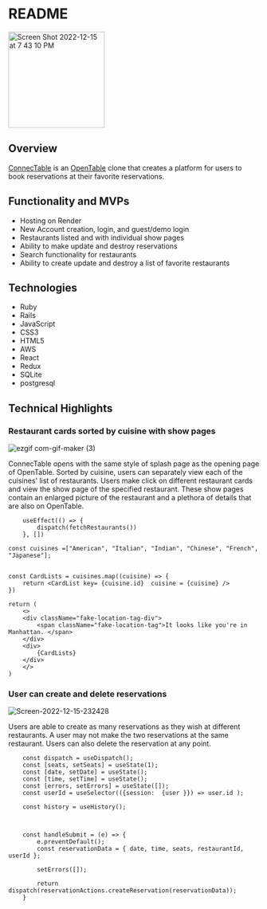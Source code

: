 # README

<img width="193" alt="Screen Shot 2022-12-15 at 7 43 10 PM" src="https://user-images.githubusercontent.com/112725448/207996277-87ca5ad5-c001-4221-bf29-53b4415850f8.png">

## Overview
[ConnecTable](https://connectable.onrender.com) is an [OpenTable](https://www.opentable.com/) clone that creates a platform for users to book reservations at their favorite reservations.

## Functionality and MVPs
- Hosting on Render
- New Account creation, login, and guest/demo login
- Restaurants listed and with individual show pages
- Ability to make update and destroy reservations
- Search functionality for restaurants
- Ability to create update and destroy a list of favorite restaurants

## Technologies

- Ruby 
- Rails 
- JavaScript 
- CSS3 
- HTML5 
- AWS 
- React 
- Redux 
- SQLite 
- postgresql

## Technical Highlights

### Restaurant cards sorted by cuisine with show pages

![ezgif com-gif-maker (3)](https://user-images.githubusercontent.com/112725448/208018085-c7641aa0-8bc0-42d1-8ae1-d5e73df133e1.gif)

ConnecTable opens with the same style of splash page as the opening page of OpenTable. Sorted by cuisine, users can separately view each of the cuisines' list of restaurants. Users make click on different restaurant cards and view the show page of the specified restaurant. These show pages contain an enlarged picture of the restaurant and a plethora of details that are also on OpenTable.

```
    useEffect(() => {
        dispatch(fetchRestaurants())
    }, [])

const cuisines =["American", "Italian", "Indian", "Chinese", "French", "Japanese"];


const CardLists = cuisines.map((cuisine) => {
    return <CardList key= {cuisine.id}  cuisine = {cuisine} />
})

return (
    <>
    <div className="fake-location-tag-div">
        <span className="fake-location-tag">It looks like you're in Manhattan. </span>
    </div>
    <div>
        {CardLists}
    </div>
    </>
)
```

### User can create and delete reservations

![Screen-2022-12-15-232428](https://user-images.githubusercontent.com/112725448/208022161-068e2b36-6b86-4058-ae87-e2acf8dbbea2.gif)

Users are able to create as many reservations as they wish at different restaurants. A user may not make the two reservations at the same restaurant. Users can also delete the reservation at any point. 

```
    const dispatch = useDispatch();
    const [seats, setSeats] = useState(1);
    const [date, setDate] = useState();
    const [time, setTime] = useState();
    const [errors, setErrors] = useState([]);
    const userId = useSelector(({session:  {user }}) => user.id );

    const history = useHistory();


    
    const handleSubmit = (e) => {
        e.preventDefault();
        const reservationData = { date, time, seats, restaurantId,  userId };

        setErrors([]);

        return dispatch(reservationActions.createReservation(reservationData));
    }

```

